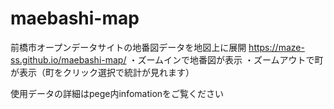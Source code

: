 # maebashi-map
前橋市オープンデータサイトの地番図データを地図上に展開
https://maze-ss.github.io/maebashi-map/
・ズームインで地番図が表示
・ズームアウトで町が表示（町をクリック選択で統計が見れます）

使用データの詳細はpege内infomationをご覧ください
